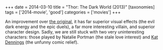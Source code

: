 +++
date = 2014-03-10
title = "Thor: The Dark World (2013)"
[taxonomies]
tags = ['2014-movie', 'good']
categories = ['movies']
+++

An improvement over [the original], it has far superior visual effects
(the evil dark energy and the epic duels), a far more interesting
villain, and superior character design. Sadly, we are still stuck with
two very uninteresting characters: those played by Natalie Portman (the
stale love interest) and [Kat Dennings] (the unfunny comic relief).

  [the original]: http://tshepang.net/thor-2011
  [Kat Dennings]: http://en.wikipedia.org/wiki/Kat_Dennings
